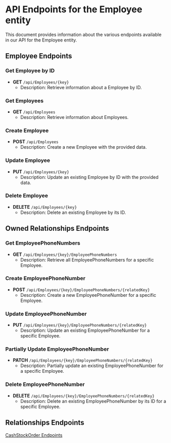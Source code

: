 # API Endpoints for the Employee entity

This document provides information about the various endpoints available in our API for the Employee entity.

## Employee Endpoints

### Get Employee by ID
- **GET** `/api/Employees/{key}`
  - Description: Retrieve information about a Employee by ID.
  
### Get Employees
- **GET** `/api/Employees`
  - Description: Retrieve information about Employees.

### Create Employee
- **POST** `/api/Employees`
  - Description: Create a new Employee with the provided data.

### Update Employee
- **PUT** `/api/Employees/{key}`
  - Description: Update an existing Employee by ID with the provided data.
 
### Delete Employee
- **DELETE** `/api/Employees/{key}`
  - Description: Delete an existing Employee by its ID.

## Owned Relationships Endpoints

### Get EmployeePhoneNumbers
- **GET** `/api/Employees/{key}/EmployeePhoneNumbers`
  - Description: Retrieve all EmployeePhoneNumbers for a specific Employee.
  
### Create EmployeePhoneNumber
- **POST** `/api/Employees/{key}/EmployeePhoneNumbers/{relatedKey}`
  - Description: Create a new EmployeePhoneNumber for a specific Employee.
  
### Update EmployeePhoneNumber
- **PUT** `/api/Employees/{key}/EmployeePhoneNumbers/{relatedKey}`
  - Description: Update an existing EmployeePhoneNumber for a specific Employee.
  
### Partially Update EmployeePhoneNumber
- **PATCH** `/api/Employees/{key}/EmployeePhoneNumbers/{relatedKey}`
  - Description: Partially update an existing EmployeePhoneNumber for a specific Employee.

### Delete EmployeePhoneNumber
- **DELETE** `/api/Employees/{key}/EmployeePhoneNumbers/{relatedKey}`
  - Description: Delete an existing EmployeePhoneNumber by its ID for a specific Employee.

## Relationships Endpoints

[CashStockOrder Endpoints](CashStockOrderEndpoints.md)
